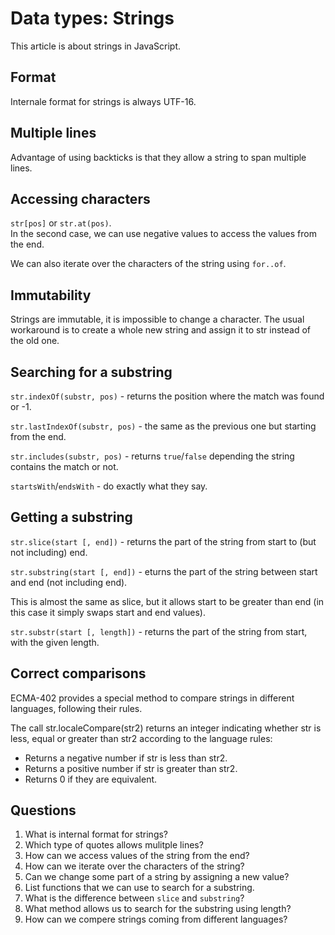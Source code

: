 # Data types: Strings

This article is about strings in JavaScript.

## Format
Internale format for strings is always UTF-16.

## Multiple lines
Advantage of using backticks is that they allow a string to span multiple lines.

## Accessing characters
`str[pos]` or `str.at(pos)`.  
In the second case, we can use negative values to access the values from the end.

We can also iterate over the characters of the string using `for..of`.

## Immutability
Strings are immutable, it is impossible to change a character.
The usual workaround is to create a whole new string and assign it to str instead of the old one.

## Searching for a substring
`str.indexOf(substr, pos)` - returns the position where the match was found or -1.

`str.lastIndexOf(substr, pos)` - the same as the previous one but starting from the end.

`str.includes(substr, pos)` - returns `true`/`false` depending the string contains the match or not.

`startsWith`/`endsWith` - do exactly what they say.

## Getting a substring
`str.slice(start [, end])` - returns the part of the string from start to (but not including) end.

`str.substring(start [, end])` - eturns the part of the string between start and end (not including end).

This is almost the same as slice, but it allows start to be greater than end (in this case it simply swaps start and end values).

`str.substr(start [, length])` - returns the part of the string from start, with the given length.

## Correct comparisons
ECMA-402 provides a special method to compare strings in different languages, following their rules.

The call str.localeCompare(str2) returns an integer indicating whether str is less, equal or greater than str2 according to the language rules:

- Returns a negative number if str is less than str2.
- Returns a positive number if str is greater than str2.
- Returns 0 if they are equivalent.

## Questions
1. What is internal format for strings?
2. Which type of quotes allows mulitple lines?
3. How can we access values of the string from the end?
4. How can we iterate over the characters of the string?
5. Can we change some part of a string by assigning a new value?
6. List functions that we can use to search for a substring.
7. What is the difference between `slice` and `substring`?
8. What method allows us to search for the substring using length?
9. How can we compere strings coming from different languages?